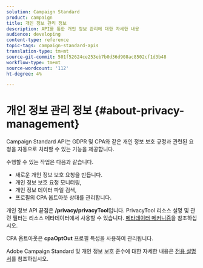 ```yaml
---
solution: Campaign Standard
product: campaign
title: 개인 정보 관리 정보
description: API를 통한 개인 정보 관리에 대한 자세한 내용
audience: developing
content-type: reference
topic-tags: campaign-standard-apis
translation-type: tm+mt
source-git-commit: 501f52624ce253eb7b0d36d908ac8502cf1d3b48
workflow-type: tm+mt
source-wordcount: '112'
ht-degree: 4%

---
```



# 개인 정보 관리 정보 {#about-privacy-management}

Campaign Standard API는 GDPR 및 CPA와 같은 개인 정보 보호 규정과 관련된 요청을 자동으로 처리할 수 있는 기능을 제공합니다.

수행할 수 있는 작업은 다음과 같습니다.

* 새로운 개인 정보 보호 요청을 만듭니다.
* 개인 정보 보호 요청 모니터링,
* 개인 정보 데이터 파일 검색,
* 프로필의 CPA 옵트아웃 상태를 관리합니다.

개인 정보 API 끝점은 **/privacy/privacyTool**&#x200B;입니다. PrivacyTool 리소스 설명 및 관련 필터는 리소스 메타데이터에서 사용할 수 있습니다. [메타데이터 메커니즘](../../api/using/metadata-mechanism.md)을 참조하십시오.

CPA 옵트아웃은 **cpaOptOut** 프로필 특성을 사용하여 관리됩니다.

Adobe Campaign Standard 및 개인 정보 보호 준수에 대한 자세한 내용은 [전용 설명서](https://helpx.adobe.com/kr/campaign/kb/acs-privacy.html)를 참조하십시오.
